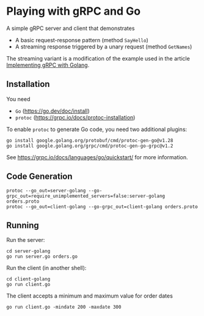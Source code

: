 # Playing with gRPC and Go
A simple gRPC server and client that demonstrates
* A basic request-response pattern (method `SayHello`)
* A streaming response triggered by a unary request (method `GetNames`)

The streaming variant is a modification of the example used in the article
[Implementing gRPC with Golang](https://medium.com/@josueparra2892/implementing-grpc-with-golang-71bd72a4561).

## Installation

You need
* `Go` (https://go.dev/doc/install)
* `protoc` (https://grpc.io/docs/protoc-installation)

To enable `protoc` to generate Go code, you need two additional plugins:
```shell
go install google.golang.org/protobuf/cmd/protoc-gen-go@v1.28
go install google.golang.org/grpc/cmd/protoc-gen-go-grpc@v1.2
```

See https://grpc.io/docs/languages/go/quickstart/ for more information.

## Code Generation

```shell
protoc --go_out=server-golang --go-grpc_out=require_unimplemented_servers=false:server-golang orders.proto
protoc --go_out=client-golang --go-grpc_out=client-golang orders.proto
```

## Running
Run the server:
```shell
cd server-golang
go run server.go orders.go
```

Run the client (in another shell):
```shell
cd client-golang
go run client.go
```
The client accepts a minimum and maximum value for order dates
```shell
go run client.go -mindate 200 -maxdate 300
```
